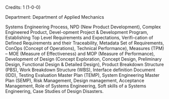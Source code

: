 Credits: 1 (1-0-0)

Department: Department of Applied Mechanics

Systems Engineering Process, NPD (New Product Development), Complex Engineered Product, Devel-opment Project & Development Program, Establishing Top Level Requirements and Expectations, Verifi-cation of Defined Requirements and their Traceability, Metadata Set of Requirements, ConOps (Concept of Operations), Technical Performance), Measures (TPM) – MOE (Measure of Effectiveness) and MOP (Measure of Performance), Development of Design (Concept Exploration, Concept Design, Preliminary Design, Functional Design & Detailed Design), Product Breakdown Structure (PBS), Work Breakdown Structure (WBS), Interface definition Document (IDD), Testing Evaluation Master Plan (TEMP), System Engineering Master Plan (SEMP), Risk Management, Design management, Acceptance Management, Role of Systems Engineering, Soft skills of a Systems Engineering, Case Studies of Design Disasters.